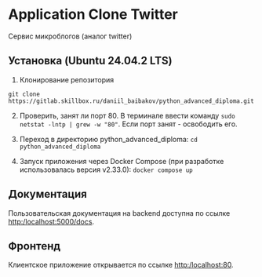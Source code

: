 # Application Clone Twitter
Сервис микроблогов (аналог twitter)

<!--Установка-->
## Установка (Ubuntu 24.04.2 LTS)

1. Клонирование репозитория 

```git clone https://gitlab.skillbox.ru/daniil_baibakov/python_advanced_diploma.git```

2. Проверить, занят ли порт 80. В терминале ввести команду ```sudo netstat -lntp | grew -w "80"```. Если порт занят - освободить его.

3. Переход в директорию python_advanced_diploma:
```cd python_advanced_diploma```

4. Запуск приложения через Docker Compose (при разработке использовалась версия v2.33.0): 
```docker compose up```

<!--Пользовательская документация-->
## Документация
Пользовательская документация на backend доступна по ссылке [http:/localhost:5000/docs](http:/localhost:5000/docs).

<!--Фронтенд-->
## Фронтенд
Клиентское приложение открывается по ссылке [http:/localhost:80](http:/localhost:80).